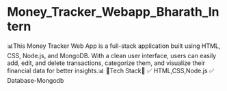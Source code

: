 # Money_Tracker_Webapp_Bharath_Intern
📊This Money Tracker Web App is a full-stack application built using HTML, CSS, Node.js, and MongoDB. With a clean user interface, users can easily add, edit, and delete transactions, categorize them, and visualize their financial data for better insights.📊 🚀Tech Stack🚀 ✅ HTML,CSS,Node.js ✅ Database-Mongodb
